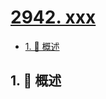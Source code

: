 # [2942. xxx](https://github.com/Tdahuyou/TNotes.leetcode/tree/main/notes/2942.%20xxx)

<!-- region:toc -->

- [1. 📝 概述](#1--概述)

<!-- endregion:toc -->

## 1. 📝 概述
